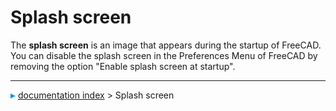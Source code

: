 # Splash screen
The **splash screen** is an image that appears during the startup of FreeCAD. You can disable the splash screen in the Preferences Menu of FreeCAD by removing the option \"Enable splash screen at startup\".



---
![](images/Right_arrow.png) [documentation index](../README.md) > Splash screen
